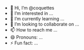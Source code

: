 - 👋 Hi, I’m @coquettes
- 👀 I’m interested in ...
- 🌱 I’m currently learning ...
- 💞️ I’m looking to collaborate on ...
- 📫 How to reach me ...
- 😄 Pronouns: ...
- ⚡ Fun fact: ...

<!---
coquettes/coquettes is a ✨ special ✨ repository because its `README.md` (this file) appears on your GitHub profile.
You can click the Preview link to take a look at your changes.
--->
